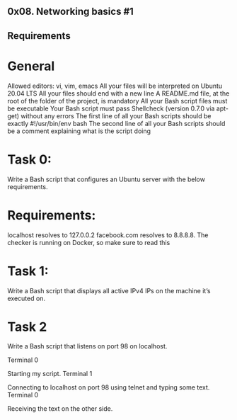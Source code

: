## 0x08. Networking basics #1

## Requirements
# General
Allowed editors: vi, vim, emacs
All your files will be interpreted on Ubuntu 20.04 LTS
All your files should end with a new line
A README.md file, at the root of the folder of the project, is mandatory
All your Bash script files must be executable
Your Bash script must pass Shellcheck (version 0.7.0 via apt-get) without any errors
The first line of all your Bash scripts should be exactly #!/usr/bin/env bash
The second line of all your Bash scripts should be a comment explaining what is the script doing

# Task 0:

Write a Bash script that configures an Ubuntu server with the below requirements.

# Requirements:

localhost resolves to 127.0.0.2
facebook.com resolves to 8.8.8.8.
The checker is running on Docker, so make sure to read this

# Task 1:

Write a Bash script that displays all active IPv4 IPs on the machine it’s executed on.

# Task 2

Write a Bash script that listens on port 98 on localhost.

Terminal 0

Starting my script.
Terminal 1

Connecting to localhost on port 98 using telnet and typing some text.
Terminal 0

Receiving the text on the other side.
